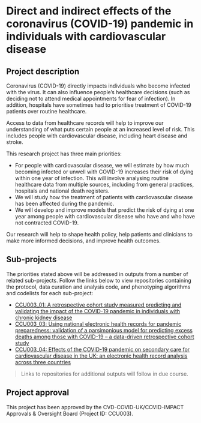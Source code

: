 # Direct and indirect effects of the coronavirus (COVID-19) pandemic in individuals with cardiovascular disease

## Project description

Coronavirus (COVID-19) directly impacts individuals who become infected with the virus. It can also influence people’s healthcare decisions (such as deciding not to attend medical appointments for fear of infection). In addition, hospitals have sometimes had to prioritise treatment of COVID-19 patients over routine healthcare.

Access to data from healthcare records will help to improve our understanding of what puts certain people at an increased level of risk. This includes people with cardiovascular disease, including heart disease and stroke.

This research project has three main priorities:

* For people with cardiovascular disease, we will estimate by how much becoming infected or unwell with COVID-19 increases their risk of dying within one year of infection. This will involve analysing routine healthcare data from multiple sources, including from general practices, hospitals and national death registers.
* We will study how the treatment of patients with cardiovascular disease has been affected during the pandemic.
* We will develop and improve models that predict the risk of dying at one year among people with cardiovascular disease who have and who have not contracted COVID-19.

Our research will help to shape health policy, help patients and clinicians to make more informed decisions, and improve health outcomes.

## Sub-projects

The priorities stated above will be addressed in outputs from a number of related sub-projects.  Follow the links below to view repositories containing the protocol, data curation and analysis code, and phenotyping algorithms and codelists for each sub-project:

* [CCU003_01: A retrospective cohort study measured predicting and validating the impact of the COVID-19 pandemic in individuals with chronic kidney disease](https://github.com/BHFDSC/CCU003_01)
* [CCU003_03: Using national electronic health records for pandemic preparedness: validation of a parsimonious model for predicting excess deaths among those with COVID-19 – a data-driven retrospective cohort study](https://github.com/BHFDSC/CCU003_03)
* [CCU003_04: Effects of the COVID-19 pandemic on secondary care for cardiovascular disease in the UK: an electronic health record analysis across three countries](https://github.com/BHFDSC/CCU003_04)

> Links to repositories for additional outputs will follow in due course.

## Project approval

This project has been approved by the CVD-COVID-UK/COVID-IMPACT Approvals & Oversight Board (Project ID: CCU003).
